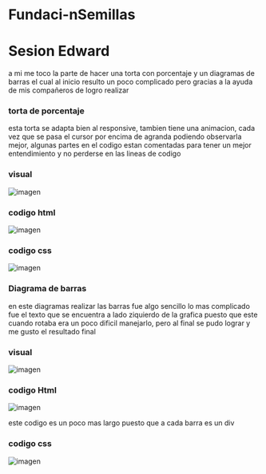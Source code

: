 # Fundaci-nSemillas
# Sesion Edward
a mi me toco la parte de hacer una torta con porcentaje y un diagramas de barras  el cual al inicio resulto un poco complicado pero gracias a la ayuda de mis compañeros de logro realizar 
### torta de porcentaje 
esta torta se adapta bien al responsive, tambien tiene una animacion, cada vez que se pasa el cursor por encima de agranda podiendo observarla mejor, algunas partes en el codigo estan comentadas para tener un mejor entendimiento y no perderse en las lineas de codigo
### visual
![imagen](https://user-images.githubusercontent.com/114676009/199132789-ce9a71dd-1b75-4919-84ab-568f632aba77.png)
### codigo html
![imagen](https://user-images.githubusercontent.com/114676009/199132288-906e6d38-d4ff-4d93-a626-64192287e7fb.png)
### codigo css 
![imagen](https://user-images.githubusercontent.com/114676009/199132514-f2499a84-1afc-49e9-895a-58578bdf4f53.png)

### Diagrama de barras 
en este diagramas realizar las barras fue algo sencillo lo mas complicado fue el texto que se encuentra a lado ziquierdo de la grafica puesto que este cuando rotaba era un poco dificil manejarlo, pero al final se pudo lograr y me gusto el resultado final 

### visual
![imagen](https://user-images.githubusercontent.com/114676009/199132756-4f86bc37-ade7-4766-9184-3a311b4c16f7.png)

### codigo Html
![imagen](https://user-images.githubusercontent.com/114676009/199132836-cc6b3f3a-1fa1-46d1-8e17-1d6749a3617c.png)

este codigo es un poco mas largo puesto que a cada barra es un div 
### codigo css
![imagen](https://user-images.githubusercontent.com/114676009/199132913-987d5ae3-1c64-408f-9399-d629dae22e0d.png)


